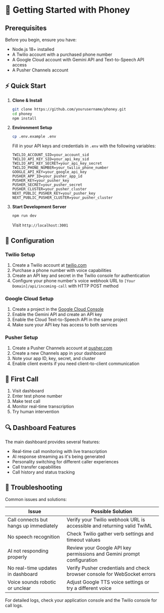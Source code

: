 # 🚀 Getting Started with Phoney

## Prerequisites

Before you begin, ensure you have:
- Node.js 18+ installed
- A Twilio account with a purchased phone number
- A Google Cloud account with Gemini API and Text-to-Speech API access
- A Pusher Channels account

## ⚡ Quick Start

1. **Clone & Install**
   ```bash
   git clone https://github.com/yourusername/phoney.git
   cd phoney
   npm install
   ```

2. **Environment Setup**
   ```bash
   cp .env.example .env
   ```
   Fill in your API keys and credentials in `.env` with the following variables:
   ```
   TWILIO_ACCOUNT_SID=your_account_sid
   TWILIO_API_KEY_SID=your_api_key_sid
   TWILIO_API_KEY_SECRET=your_api_key_secret
   TWILIO_PHONE_NUMBER=your_twilio_phone_number
   GOOGLE_API_KEY=your_google_api_key
   PUSHER_APP_ID=your_pusher_app_id
   PUSHER_KEY=your_pusher_key
   PUSHER_SECRET=your_pusher_secret
   PUSHER_CLUSTER=your_pusher_cluster
   NEXT_PUBLIC_PUSHER_KEY=your_pusher_key
   NEXT_PUBLIC_PUSHER_CLUSTER=your_pusher_cluster
   ```

3. **Start Development Server**
   ```bash
   npm run dev
   ```
   Visit `http://localhost:3001`

## 🔧 Configuration

### Twilio Setup
1. Create a Twilio account at [twilio.com](https://www.twilio.com)
2. Purchase a phone number with voice capabilities
3. Create an API key and secret in the Twilio console for authentication
4. Configure your phone number's voice webhook URL to `[Your Domain]/api/incoming-call` with HTTP POST method

### Google Cloud Setup
1. Create a project in the [Google Cloud Console](https://console.cloud.google.com)
2. Enable the Gemini API and create an API key
3. Enable the Cloud Text-to-Speech API in the same project
4. Make sure your API key has access to both services

### Pusher Setup
1. Create a Pusher Channels account at [pusher.com](https://pusher.com)
2. Create a new Channels app in your dashboard
3. Note your app ID, key, secret, and cluster
4. Enable client events if you need client-to-client communication

## 🎯 First Call

1. Visit dashboard
2. Enter test phone number
3. Make test call
4. Monitor real-time transcription
5. Try human intervention

## 🔍 Dashboard Features

The main dashboard provides several features:
- Real-time call monitoring with live transcription
- AI response streaming as it's being generated
- Personality switching for different caller experiences
- Call transfer capabilities
- Call history and status tracking

## 🐛 Troubleshooting

Common issues and solutions:

| Issue | Possible Solution |
| ----- | ----------------- |
| Call connects but hangs up immediately | Verify your Twilio webhook URL is accessible and returning valid TwiML |
| No speech recognition | Check Twilio gather verb settings and timeout values |
| AI not responding properly | Review your Google API key permissions and Gemini prompt configuration |
| No real-time updates in dashboard | Verify Pusher credentials and check browser console for WebSocket errors |
| Voice sounds robotic or unclear | Adjust Google TTS voice settings or try a different voice |

For detailed logs, check your application console and the Twilio console for call logs.
